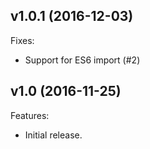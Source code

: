 ## v1.0.1 (2016-12-03)

Fixes:

- Support for ES6 import (#2)


## v1.0 (2016-11-25)

Features:

- Initial release.
